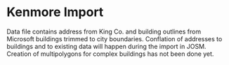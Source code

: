 # Kenmore Import
Data file contains address from King Co. and building outlines from Microsoft 
buildings trimmed to city boundaries. Conflation of addresses to buildings and 
to existing data will happen during the import in JOSM. Creation of multipolygons 
for complex buildings has not been done yet.
